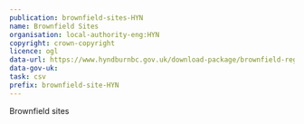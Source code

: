 ```yaml
---
publication: brownfield-sites-HYN
name: Brownfield Sites
organisation: local-authority-eng:HYN
copyright: crown-copyright
licence: ogl
data-url: https://www.hyndburnbc.gov.uk/download-package/brownfield-register/?wpdmdl=5825&ind=wlBUCiGFckA9__HMiqcwu7uOPuvjKCHR_5f8ag9Dg11re9kkxWJJyoXPXJcusnHF_JNLCPsQE9MtOUQyKjL7qw
data-gov-uk: 
task: csv
prefix: brownfield-site-HYN
---
```


Brownfield sites

